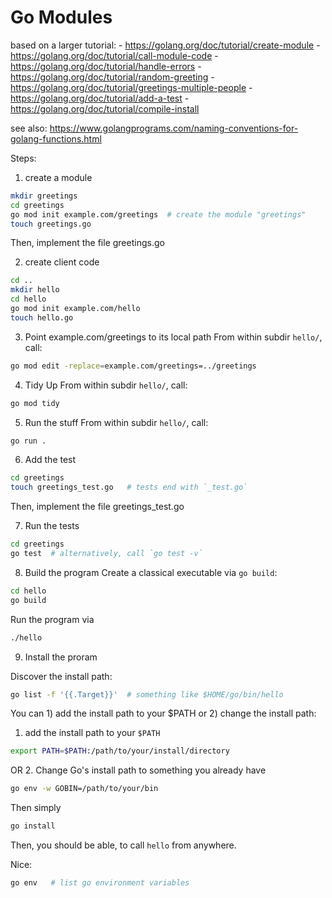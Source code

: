 # Go Modules


based on a larger tutorial:
    - https://golang.org/doc/tutorial/create-module
    - https://golang.org/doc/tutorial/call-module-code
    - https://golang.org/doc/tutorial/handle-errors
    - https://golang.org/doc/tutorial/random-greeting
    - https://golang.org/doc/tutorial/greetings-multiple-people
    - https://golang.org/doc/tutorial/add-a-test
    - https://golang.org/doc/tutorial/compile-install

see also: https://www.golangprograms.com/naming-conventions-for-golang-functions.html


Steps:

1. create a module

```bash
mkdir greetings
cd greetings
go mod init example.com/greetings  # create the module "greetings"
touch greetings.go
```
Then, implement the file greetings.go

2. create client code

```bash
cd ..
mkdir hello
cd hello
go mod init example.com/hello
touch hello.go
```

3. Point example.com/greetings to its local path
From within subdir `hello/`, call:
```bash
go mod edit -replace=example.com/greetings=../greetings
```

4. Tidy Up
From within subdir `hello/`, call:
```bash
go mod tidy
```

5. Run the stuff
From within subdir `hello/`, call:
```bash
go run .
```

6. Add the test
```bash
cd greetings
touch greetings_test.go   # tests end with `_test.go`
```
Then, implement the file greetings_test.go

7. Run the tests
```bash
cd greetings
go test  # alternatively, call `go test -v`
```

8. Build the program
Create a classical executable via `go build`:
```bash
cd hello
go build
```

Run the program via
```bash
./hello
```


9. Install the proram

Discover the install path:
```bash
go list -f '{{.Target}}'  # something like $HOME/go/bin/hello
```

You can 1) add the install path to your $PATH or 2) change the install path:
1. add the install path to your `$PATH`
  ```bash
  export PATH=$PATH:/path/to/your/install/directory
  ```
OR
2. Change Go's install path to something you already have
  ```bash
  go env -w GOBIN=/path/to/your/bin
  ```

Then simply
```bash
go install
```
Then, you should be able, to call `hello` from anywhere.


Nice:
```bash
go env   # list go environment variables
```
